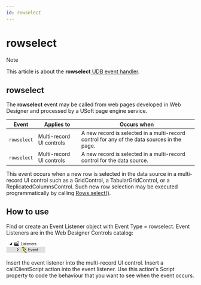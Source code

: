 ```yaml
---
id: rowselect
---
```


# rowselect



> [!NOTE]
> This article is about the **rowselect**[ UDB event handler](/docs/Web_and_app_UIs/UDB_Events).

## **rowselect**

The **rowselect** event may be called from web pages developed in Web Designer and processed by a USoft page engine service.

|**Event**|**Applies to**|**Occurs when**|
|--------|--------|--------|
|`rowselect`|Multi-record UI controls|A new record is selected in a multi-record control for any of the data sources in the page.|
|`rowselect`|Multi-record UI controls|A new record is selected in a multi-record control for the data source.|



This event occurs when a new row is selected in the data source in a multi-record UI control such as a GridControl, a TabularGridControl, or a ReplicatedColumnsControl. Such new row selection may be executed programmatically by calling [Rows.select()](/docs/Web_and_app_UIs/UDB_Rows/Rowsselect.md).

## How to use

Find or create an Event Listener object with Event Type = rowselect. Event Listeners are in the Web Designer Controls catalog:

![](./assets/ff8672be-ff07-426e-ba7e-0ecf37444b63.png)

Insert the event listener into the multi-record UI control. Insert a callClientScript action into the event listener. Use this action's Script property to code the behaviour that you want to see when the event occurs.